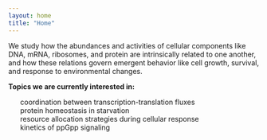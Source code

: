 ```yaml
---
layout: home
title: "Home"
---
```


We study how the abundances and activities of cellular components like DNA, mRNA, ribosomes, and protein are intrinsically related to one another, and how these relations govern emergent behavior like cell growth, survival, and response to environmental changes.

<b>Topics we are currently interested in:</b> <br>
<ul>coordination between transcription-translation fluxes<br>
protein homeostasis in starvation<br> 
resource allocation strategies during cellular response<br>
kinetics of ppGpp signaling</ul>
